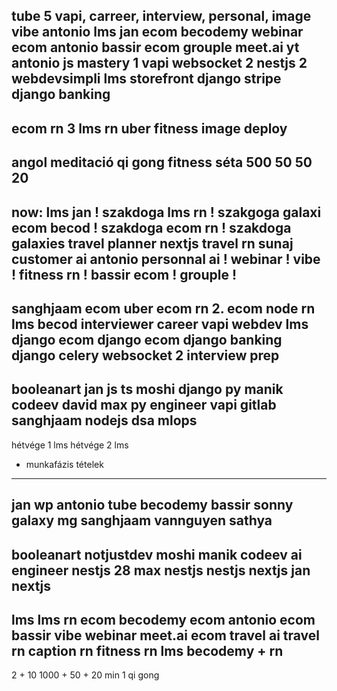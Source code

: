 tube 5 vapi, carreer, interview, personal, image
vibe antonio
lms jan
ecom becodemy
webinar
ecom antonio
bassir ecom
grouple
meet.ai
yt antonio
js mastery 1 vapi
websocket 2
nestjs 2
webdevsimpli lms
storefront
django stripe
django banking
-----
ecom rn 3
lms rn
uber
fitness
image deploy
----
angol
meditació
qi gong
fitness
séta
500 50 50 20
----
now:
lms jan ! szakdoga
lms rn ! szakgoga galaxi
ecom becod ! szakdoga
ecom rn ! szakdoga galaxies
travel planner nextjs
travel rn sunaj
customer ai antonio
personnal ai !
webinar !
vibe !
fitness rn !
bassir ecom !
grouple !
-----
sanghjaam ecom
uber
ecom rn 2.
ecom node rn
lms becod
interviewer
career
vapi
webdev lms
django ecom
django ecom
django banking
django celery
websocket 2
interview prep
----
booleanart
jan
js
ts
moshi django
py
manik
codeev
david
max
py engineer
vapi
gitlab
sanghjaam nodejs
dsa
mlops
-----
hétvége 1 lms
hétvége 2 lms
+ munkafázis tételek
---
jan
wp
antonio
tube
becodemy
bassir
sonny
galaxy
mg
sanghjaam
vannguyen
sathya
----
booleanart
notjustdev
moshi
manik
codeev
ai engineer
nestjs 28
max
nestjs
nestjs
nextjs
jan nextjs
----
lms
lms rn
ecom becodemy
ecom antonio
ecom bassir
vibe
webinar
meet.ai
ecom 
travel ai
travel rn
caption rn
fitness rn
lms becodemy + rn
----
2 + 10
1000 + 50 + 20 min
1 qi gong